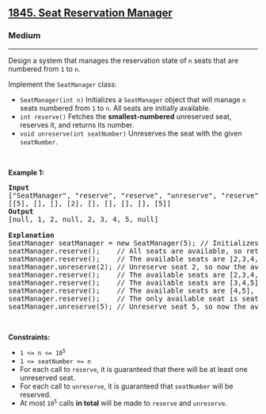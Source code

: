 <h2><a href="https://leetcode.com/problems/seat-reservation-manager/">1845. Seat Reservation Manager</a></h2><h3>Medium</h3><hr><p>Design a system that manages the reservation state of <code>n</code> seats that are numbered from <code>1</code> to <code>n</code>.</p>

<p>Implement the <code>SeatManager</code> class:</p>

<ul>
	<li><code>SeatManager(int n)</code> Initializes a <code>SeatManager</code> object that will manage <code>n</code> seats numbered from <code>1</code> to <code>n</code>. All seats are initially available.</li>
	<li><code>int reserve()</code> Fetches the <strong>smallest-numbered</strong> unreserved seat, reserves it, and returns its number.</li>
	<li><code>void unreserve(int seatNumber)</code> Unreserves the seat with the given <code>seatNumber</code>.</li>
</ul>

<p>&nbsp;</p>
<p><strong class="example">Example 1:</strong></p>

<pre>
<strong>Input</strong>
[&quot;SeatManager&quot;, &quot;reserve&quot;, &quot;reserve&quot;, &quot;unreserve&quot;, &quot;reserve&quot;, &quot;reserve&quot;, &quot;reserve&quot;, &quot;reserve&quot;, &quot;unreserve&quot;]
[[5], [], [], [2], [], [], [], [], [5]]
<strong>Output</strong>
[null, 1, 2, null, 2, 3, 4, 5, null]

<strong>Explanation</strong>
SeatManager seatManager = new SeatManager(5); // Initializes a SeatManager with 5 seats.
seatManager.reserve();    // All seats are available, so return the lowest numbered seat, which is 1.
seatManager.reserve();    // The available seats are [2,3,4,5], so return the lowest of them, which is 2.
seatManager.unreserve(2); // Unreserve seat 2, so now the available seats are [2,3,4,5].
seatManager.reserve();    // The available seats are [2,3,4,5], so return the lowest of them, which is 2.
seatManager.reserve();    // The available seats are [3,4,5], so return the lowest of them, which is 3.
seatManager.reserve();    // The available seats are [4,5], so return the lowest of them, which is 4.
seatManager.reserve();    // The only available seat is seat 5, so return 5.
seatManager.unreserve(5); // Unreserve seat 5, so now the available seats are [5].
</pre>

<p>&nbsp;</p>
<p><strong>Constraints:</strong></p>

<ul>
	<li><code>1 &lt;= n &lt;= 10<sup>5</sup></code></li>
	<li><code>1 &lt;= seatNumber &lt;= n</code></li>
	<li>For each call to <code>reserve</code>, it is guaranteed that there will be at least one unreserved seat.</li>
	<li>For each call to <code>unreserve</code>, it is guaranteed that <code>seatNumber</code> will be reserved.</li>
	<li>At most <code>10<sup>5</sup></code> calls <strong>in total</strong> will be made to <code>reserve</code> and <code>unreserve</code>.</li>
</ul>
